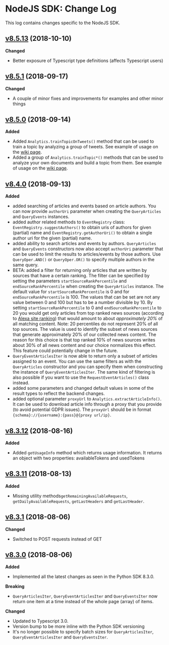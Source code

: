 # NodeJS SDK: Change Log

This log contains changes specific to the NodeJS SDK.

## [v8.5.13]() (2018-10-10)

**Changed**
- Better exposure of Typescript type definitions (affects Typescript users)

## [v8.5.1]() (2018-09-17)

**Changed**
- A couple of minor fixes and improvements for examples and other minor things

## [v8.5.0]() (2018-09-14)

**Added**
- Added `Analytics.trainTopicOnTweets()` method that can be used to train a topic by analyzing a group of tweets. See example of usage on the [wiki page](https://github.com/EventRegistry/event-registry-python/wiki/Text-analytics#train-a-topic-based-on-the-tweets).
- Added a group of `Analytics.trainTopic*()` methods that can be used to analyze your own documents and build a topic from them. See example of usage on the [wiki page](https://github.com/EventRegistry/event-registry-python/wiki/Text-analytics#train-a-custom-topic).

## [v8.4.0]() (2018-09-13)

**Added**
- added searching of articles and events based on article authors. You can now provide `authorUri` parameter when creating the `QueryArticles` and `QueryEvents` instances.
- added author related methods to `EventRegistry` class: `EventRegistry.suggestAuthors()` to obtain uris of authors for given (partial) name and `EventRegistry.getAuthorUri()` to obtain a single author uri for the given (partial) name.
- added ability to search articles and events by authors. `QueryArticles` and `QueryEvents` constructors now also accept `authorUri` parameter that can be used to limit the results to articles/events by those authors. Use `QueryOper.AND()` or `QueryOper.OR()` to specify multiple authors in the same query.
- BETA: added a filter for returning only articles that are written by sources that have a certain ranking. The filter can be specified by setting the parameters `startSourceRankPercentile` and `endSourceRankPercentile` when creating the `QueryArticles` instance. The default value for `startSourceRankPercentile` is 0 and for `endSourceRankPercentile` is 100. The values that can be set are not any value between 0 and 100 but has to be a number divisible by 10. By setting `startSourceRankPercentile` to 0 and `endSourceRankPercentile` to 20 you would get only articles from top ranked news sources (according to [Alexa site ranking](https://www.alexa.com/siteinfo)) that would amount to about *approximately 20%* of all matching content. Note: 20 percentiles do not represent 20% of all top sources. The value is used to identify the subset of news sources that generate approximately 20% of our collected news content. The reason for this choice is that top ranked 10% of news sources writes about 30% of all news content and our choice normalizes this effect. This feature could potentially change in the future.
- `QueryEventArticlesIter` is now able to return only a subset of articles assigned to an event. You can use the same filters as with the `QueryArticles` constructor and you can specify them when constructing the instance of `QueryEventArticlesIter`. The same kind of filtering is also possible if you want to use the `RequestEventArticles()` class instead.
- added some parameters and changed default values in some of the result types to reflect the backend changes.
- added optional parameter `proxyUrl` to `Analytics.extractArticleInfo()`. It can be used to download article info through a proxy that you provide (to avoid potential GDPR issues). The `proxyUrl` should be in format `{schema}://{username}:{pass}@{proxy url/ip}`.

## [v8.3.12]() (2018-08-16)

**Added**
- Added `getUsageInfo` method which returns usage information. It returns an object with two properties: availableTokens and usedTokens

## [v8.3.11]() (2018-08-13)

**Added**
- Missing utility methods`getRemainingAvailableRequests`, `getDailyAvailableRequests`, `getLastHeaders` and `getLastHeader`.

## [v8.3.1]() (2018-08-06)

**Changed**
- Switched to POST requests instead of GET

## [v8.3.0]() (2018-08-06)

**Added**
 - Implemented all the latest changes as seen in the Python SDK 8.3.0.

**Breaking**
- `QueryArticlesIter`, `QueryEventArticlesIter` and `QueryEventsIter` now return one item at a time instead of the whole page (array) of items.

**Changed**
- Updated to Typescript 3.0.
- Version bump to be more inline with the Python SDK versioning
- It's no longer possible to specify batch sizes for `QueryArticlesIter`, `QueryEventArticlesIter` and `QueryEventsIter`.
